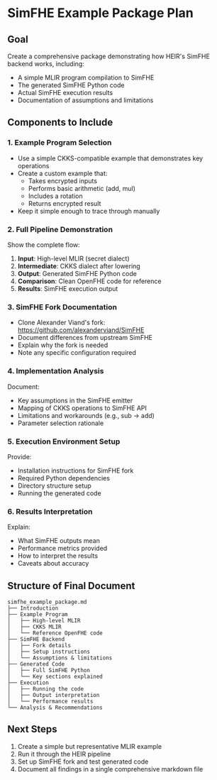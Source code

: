 # SimFHE Example Package Plan

## Goal

Create a comprehensive package demonstrating how HEIR's SimFHE backend works,
including:

- A simple MLIR program compilation to SimFHE
- The generated SimFHE Python code
- Actual SimFHE execution results
- Documentation of assumptions and limitations

## Components to Include

### 1. Example Program Selection

- Use a simple CKKS-compatible example that demonstrates key operations
- Create a custom example that:
  - Takes encrypted inputs
  - Performs basic arithmetic (add, mul)
  - Includes a rotation
  - Returns encrypted result
- Keep it simple enough to trace through manually

### 2. Full Pipeline Demonstration

Show the complete flow:

1. **Input**: High-level MLIR (secret dialect)
1. **Intermediate**: CKKS dialect after lowering
1. **Output**: Generated SimFHE Python code
1. **Comparison**: Clean OpenFHE code for reference
1. **Results**: SimFHE execution output

### 3. SimFHE Fork Documentation

- Clone Alexander Viand's fork: https://github.com/alexanderviand/SimFHE
- Document differences from upstream SimFHE
- Explain why the fork is needed
- Note any specific configuration required

### 4. Implementation Analysis

Document:

- Key assumptions in the SimFHE emitter
- Mapping of CKKS operations to SimFHE API
- Limitations and workarounds (e.g., sub → add)
- Parameter selection rationale

### 5. Execution Environment Setup

Provide:

- Installation instructions for SimFHE fork
- Required Python dependencies
- Directory structure setup
- Running the generated code

### 6. Results Interpretation

Explain:

- What SimFHE outputs mean
- Performance metrics provided
- How to interpret the results
- Caveats about accuracy

## Structure of Final Document

```
simfhe_example_package.md
├── Introduction
├── Example Program
│   ├── High-level MLIR
│   ├── CKKS MLIR
│   └── Reference OpenFHE code
├── SimFHE Backend
│   ├── Fork details
│   ├── Setup instructions
│   └── Assumptions & limitations
├── Generated Code
│   ├── Full SimFHE Python
│   └── Key sections explained
├── Execution
│   ├── Running the code
│   ├── Output interpretation
│   └── Performance results
└── Analysis & Recommendations
```

## Next Steps

1. Create a simple but representative MLIR example
1. Run it through the HEIR pipeline
1. Set up SimFHE fork and test generated code
1. Document all findings in a single comprehensive markdown file
